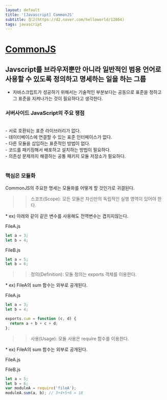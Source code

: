 ```yaml
---
layout: default
title: '[Javascript] CommonJS'
subtitle: 참고(https://d2.naver.com/helloworld/12864)
tags: javascript
---
```


# <a href="http://www.commonjs.org/">CommonJS</a>

## Javscript를 브라우저뿐만 아니라 일반적인 범용 언어로 사용할 수 있도록 정의하고 명세하는 일을 하는 그룹

- 자바스크립트가 성공하기 위해서는 기술적인 부분보다는 공동으로 표준을 정하고 그 표준을 지켜나가는 것이 필요하다고 생각한다.

### 서버사이드 JavaScript의 주요 쟁점

<br />
- 서로 호환되는 표준 라이브러리가 없다.<br />
- 데이터베이스에 연결할 수 있는 표준 인터페이스가 없다.<br />
- 다른 모듈을 삽입하는 표준적인 방법이 없다.<br />
- 코드를 패키징해서 배포하고 설치하는 방법이 필요하다.<br />
- 의존성 문제까지 해결하는 공통 패키지 모듈 저장소가 필요하다.<br />
<br />

### 핵심은 모듈화

CommonJS의 주요한 명세는 모듈화를 어떻게 할 것인가로 귀결된다.

> > 스코프(Scope): 모든 모듈은 자신만의 독립적인 실행 영역이 있어야 한다.

\* ex) 아래와 같이 같은 변수를 사용해도 전역변수는 겹치지않는다.<br/>

FileA.js

```javascript
let a = 3;
let b = 4;
```

FileB.js

```javascript
let a = 5;
let b = 6;
```

> > 정의(Definition): 모듈 정의는 exports 객체를 이용한다.

\* ex) FileA의 sum 함수는 외부로 공개된다.<br/>

FileA.js

```javascript
let a = 3;
let b = 4;

exports.sum = function (c, d) {
  return a + b + c + d;
};
```

> > 사용(Usage): 모듈 사용은 require 함수를 이용한다.

\* ex) FileA의 sum 함수는 외부로 공개된다.<br/>

FileA.js

FileB.js

```javascript
let a = 5;
let b = 6;
var moduleA = require('fileA');
moduleA.sum(a, b); // 3+4+5+6 = 18
```
